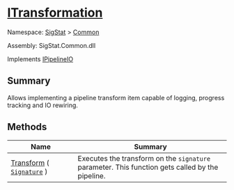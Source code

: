 # [ITransformation](./ITransformation.md)

Namespace: [SigStat](././) > [Common](./README.md)

Assembly: SigStat.Common.dll

Implements [IPipelineIO](./Pipeline/IPipelineIO.md)

## Summary
Allows implementing a pipeline transform item capable of logging, progress tracking and IO rewiring.

## Methods

| Name<div><a href="#"><img width=225></a></div> | Summary<div><a href="#"><img width=525></a></div> | 
| --- | --- | 
| [Transform](./Methods/ITransformation--Transform.md) ( [`Signature`](./Signature.md) ) | Executes the transform on the `signature` parameter.  This function gets called by the pipeline. | 


